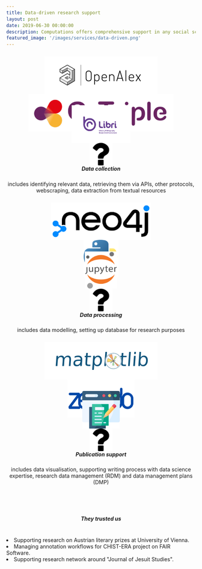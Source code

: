 ```yaml
---
title: Data-driven research support
layout: post
date: 2019-06-30 00:00:00
description: Computations offers comprehensive support in any social sciences and humanities (SSH) research which involves data usage. We are assisting research on all stages of the research lifecycle from data collection, through processing to visualisation and publication of research results (articles, books, datasets, etc.). <br><a href="/people/">Our team</a> includes data scientists, developers and SSH researchers passionate about helping researchers achieve their goals.
featured_image: '/images/services/data-driven.png'
---
```


<div class="page-blog">
    <section class="all-posts">
        <div class="wrap">
            <div class="posts__list grid">
                <div>
                    <div class="wrap grid" style="padding: 0; margin-bottom: 40px; gap: 0;">
                        <div class="wrap grid__2-col" style="padding: 10px; gap: 0; height: 110px;">
                            <div style="display: flex; justify-content: center; align-items: center;">
                                <img src="/images/services_pictures/openalex.png" style="max-height: 100px">
                            </div>
                            <div style="display: flex; justify-content: center; align-items: center;">
                                <img src="/images/services_pictures/gotriple.png" style="max-height: 100px">
                            </div>
                        </div>
                        <div class="wrap grid__2-col" style="padding: 10px; gap: 0; height: 110px;">
                            <div style="display: flex; justify-content: center; align-items: center;">
                                <img src="/images/services_pictures/elb.png" style="max-height: 100px">
                            </div>
                            <div style="display: flex; justify-content: center; align-items: center;">
                                <img src="/images/services_pictures/question-sign.png" style="max-height: 60px">
                            </div>
                        </div>
                    </div>
                    <h5 class="post__title subtitle--bold" style="text-align: center;">Data collection</h5>
                    <p style="text-align: center;">includes identifying relevant data, retrieving them via APIs, other protocols, webscraping, data extraction from textual resources</p>
                </div>
                <div>
                    <div class="wrap grid" style="padding: 0; margin-bottom: 40px; gap: 0;">
                        <div class="wrap grid__2-col" style="padding: 10px; gap: 0; height: 110px;">
                            <div style="display: flex; justify-content: center; align-items: center;">
                                <img src="/images/services_pictures/neo4j.png" style="max-height: 100px">
                            </div>
                            <div style="display: flex; justify-content: center; align-items: center;">
                                <img src="/images/services_pictures/python.png" style="max-height: 100px">
                            </div>
                        </div>
                        <div class="wrap grid__2-col" style="padding: 10px; gap: 0; height: 110px;">
                            <div style="display: flex; justify-content: center; align-items: center;">
                                <img src="/images/services_pictures/jupyter.png" style="max-height: 100px">
                            </div>
                            <div style="display: flex; justify-content: center; align-items: center;">
                                <img src="/images/services_pictures/question-sign.png" style="max-height: 60px">
                            </div>
                        </div>
                    </div>
                    <h5 class="post__title subtitle--bold" style="text-align: center;">Data processing</h5>
                    <p style="text-align: center;">includes data modelling, setting up database for research purposes</p>
                </div>
                <div>
                    <div class="wrap grid" style="padding: 0; margin-bottom: 40px; gap: 0;">
                        <div class="wrap grid__2-col" style="padding: 10px; gap: 0; height: 110px;">
                            <div style="display: flex; justify-content: center; align-items: center;">
                                <img src="/images/services_pictures/matplot.png" style="max-height: 100px">
                            </div>
                            <div style="display: flex; justify-content: center; align-items: center;">
                                <img src="/images/services_pictures/zenodo.png" style="max-height: 100px">
                            </div>
                        </div>
                        <div class="wrap grid__2-col" style="padding: 10px; gap: 0; height: 110px;">
                            <div style="display: flex; justify-content: center; align-items: center;">
                                <img src="/images/services_pictures/content-writing.png" style="max-height: 100px">
                            </div>
                            <div style="display: flex; justify-content: center; align-items: center;">
                                <img src="/images/services_pictures/question-sign.png" style="max-height: 60px">
                            </div>
                        </div>
                    </div>
                    <h5 class="post__title subtitle--bold" style="text-align: center;">Publication support</h5>
                    <p style="text-align: center;">includes data visualisation, supporting writing process with data science expertise, research data management (RDM) and data management plans (DMP)</p>
                </div>
            </div>
            <h5 class="post__title subtitle--bold" style="text-align: center; margin-bottom: 40px; margin-top: 80px;">They trusted us</h5>
            <lu>
				<li>Supporting research on Austrian literary prizes at University of Vienna.</li>
				<li>Managing annotation workflows for CHIST-ERA project on FAIR Software.</li>
				<li>Supporting research network around "Journal of Jesuit Studies". </li>
			</lu>
        </div>
    </section>
</div>
